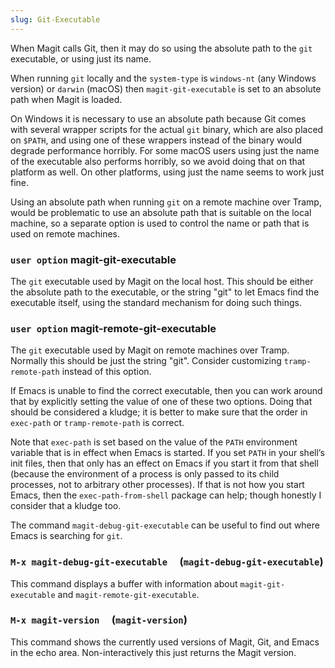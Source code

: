 ```yaml
---
slug: Git-Executable
---
```


When Magit calls Git, then it may do so using the absolute path to the `git` executable, or using just its name.

When running `git` locally and the `system-type` is `windows-nt` (any Windows version) or `darwin` (macOS) then `magit-git-executable` is set to an absolute path when Magit is loaded.

On Windows it is necessary to use an absolute path because Git comes with several wrapper scripts for the actual `git` binary, which are also placed on `$PATH`, and using one of these wrappers instead of the binary would degrade performance horribly. For some macOS users using just the name of the executable also performs horribly, so we avoid doing that on that platform as well. On other platforms, using just the name seems to work just fine.

Using an absolute path when running `git` on a remote machine over Tramp, would be problematic to use an absolute path that is suitable on the local machine, so a separate option is used to control the name or path that is used on remote machines.

### <span className="tag useroption">`user option`</span> **magit-git-executable**

The `git` executable used by Magit on the local host. This should be either the absolute path to the executable, or the string "git" to let Emacs find the executable itself, using the standard mechanism for doing such things.

### <span className="tag useroption">`user option`</span> **magit-remote-git-executable**

The `git` executable used by Magit on remote machines over Tramp. Normally this should be just the string "git". Consider customizing `tramp-remote-path` instead of this option.

If Emacs is unable to find the correct executable, then you can work around that by explicitly setting the value of one of these two options. Doing that should be considered a kludge; it is better to make sure that the order in `exec-path` or `tramp-remote-path` is correct.

Note that `exec-path` is set based on the value of the `PATH` environment variable that is in effect when Emacs is started. If you set `PATH` in your shell’s init files, then that only has an effect on Emacs if you start it from that shell (because the environment of a process is only passed to its child processes, not to arbitrary other processes). If that is not how you start Emacs, then the `exec-path-from-shell` package can help; though honestly I consider that a kludge too.

The command `magit-debug-git-executable` can be useful to find out where Emacs is searching for `git`.

### `M-x magit-debug-git-executable`     (`magit-debug-git-executable`)

This command displays a buffer with information about `magit-git-executable` and `magit-remote-git-executable`.

### `M-x magit-version`     (`magit-version`)

This command shows the currently used versions of Magit, Git, and Emacs in the echo area. Non-interactively this just returns the Magit version.
